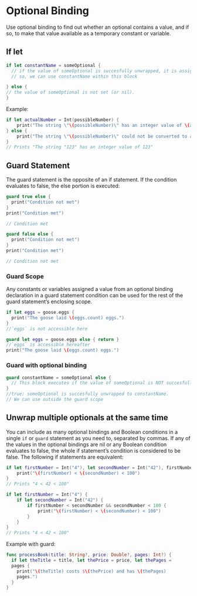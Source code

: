 # Optional Binding

Use optional binding to find out whether an optional contains a value, and if so, to make that value available as a temporary constant or variable.

## If let

```swift
if let constantName = someOptional {
  // if the value of someOptional is succesfully unwrapped, it is assigned to constantName
  // so, we can use constantName within this block

} else {
// the value of someOptional is not set (or nil).
}
```

Example:

```swift
if let actualNumber = Int(possibleNumber) {
    print("The string \"\(possibleNumber)\" has an integer value of \(actualNumber)")
} else {
    print("The string \"\(possibleNumber)\" could not be converted to an integer")
}
// Prints "The string "123" has an integer value of 123"
```

## Guard Statement

The guard statement is the opposite of an if statement. If the condition evaluates to false, the else portion is executed:

```swift
guard true else {
  print("Condition not met")
}
print("Condition met")

// Condition met
```

```swift
guard false else {
  print("Condition not met")
}
print("Condition met")

// Condition not met
```

### Guard Scope

Any constants or variables assigned a value from an optional binding declaration in a guard statement condition can be used for the rest of the guard statement’s enclosing scope.

```swift
if let eggs = goose.eggs {
  print("The goose laid \(eggs.count) eggs.")
}
//`eggs` is not accessible here
```

```swift
guard let eggs = goose.eggs else { return }
//`eggs` is accessible hereafter
print("The goose laid \(eggs.count) eggs.")
```

### Guard with optional binding

```swift
guard constantName = someOptional else {
  // This block executes if the value of someOptional is NOT succesfully unwrapped
}
//true: someOptional is succesfully unwrapped to constantName.
// We can use outside the guard scope
```

## Unwrap multiple optionals at the same time

You can include as many optional bindings and Boolean conditions in a single `if` or `guard`  statement as you need to, separated by commas. If any of the values in the optional bindings are nil or any Boolean condition evaluates to false, the whole if statement’s condition is considered to be false. The following if statements are equivalent:

```swift
if let firstNumber = Int("4"), let secondNumber = Int("42"), firstNumber < secondNumber && secondNumber < 100 {
    print("\(firstNumber) < \(secondNumber) < 100")
}
// Prints "4 < 42 < 100"

if let firstNumber = Int("4") {
    if let secondNumber = Int("42") {
        if firstNumber < secondNumber && secondNumber < 100 {
            print("\(firstNumber) < \(secondNumber) < 100")
        }
    }
}
// Prints "4 < 42 < 100"
```

Example with guard:

```swift
func processBook(title: String?, price: Double?, pages: Int?) {
  if let theTitle = title, let thePrice = price, let thePages = 
  pages {
    print("\(theTitle) costs $\(thePrice) and has \(thePages) 
    pages.")
  }
}
```